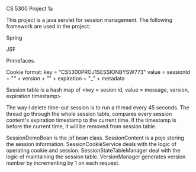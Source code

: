 CS 5300 Project 1a

This project is a java servlet for session management. The following framework are used in the project:

Spring

JSF

Primefaces.

Cookie format: key = "CS5300PROJ1SESSIONBYSW773" value = sessionId + "_" + version + "_" + expiration + "_"	+ metadata

Session table is a hash map of <key = sesion id, value = message, version, expiration timestamp>

The way I delete time-out session is to run a thread every 45 seconds. The thread go through the whole session table, compares every session content's expiration timestamp to the current time. If the timestamp is before the current time, it will be removed from session table.

SessionDemoBean is the jsf bean class.
SessionContent is a pojo storing the session information.
SessionCookieService deals with the logic of operating cookie and session.
SessionStateTableManager deal with the logic of maintaining the session table.
VersionManager generates version number by incrementing by 1 on each request.
